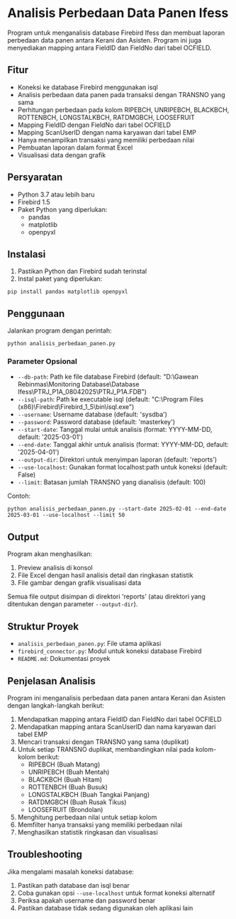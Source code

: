 # Analisis Perbedaan Data Panen Ifess

Program untuk menganalisis database Firebird Ifess dan membuat laporan perbedaan data panen antara Kerani dan Asisten. Program ini juga menyediakan mapping antara FieldID dan FieldNo dari tabel OCFIELD.

## Fitur

- Koneksi ke database Firebird menggunakan isql
- Analisis perbedaan data panen pada transaksi dengan TRANSNO yang sama
- Perhitungan perbedaan pada kolom RIPEBCH, UNRIPEBCH, BLACKBCH, ROTTENBCH, LONGSTALKBCH, RATDMGBCH, LOOSEFRUIT
- Mapping FieldID dengan FieldNo dari tabel OCFIELD
- Mapping ScanUserID dengan nama karyawan dari tabel EMP
- Hanya menampilkan transaksi yang memiliki perbedaan nilai
- Pembuatan laporan dalam format Excel
- Visualisasi data dengan grafik

## Persyaratan

- Python 3.7 atau lebih baru
- Firebird 1.5
- Paket Python yang diperlukan:
  - pandas
  - matplotlib
  - openpyxl

## Instalasi

1. Pastikan Python dan Firebird sudah terinstal
2. Instal paket yang diperlukan:

```
pip install pandas matplotlib openpyxl
```

## Penggunaan

Jalankan program dengan perintah:

```
python analisis_perbedaan_panen.py
```

### Parameter Opsional

- `--db-path`: Path ke file database Firebird (default: "D:\Gawean Rebinmas\Monitoring Database\Database Ifess\PTRJ_P1A_08042025\PTRJ_P1A.FDB")
- `--isql-path`: Path ke executable isql (default: "C:\Program Files (x86)\Firebird\Firebird_1_5\bin\isql.exe")
- `--username`: Username database (default: 'sysdba')
- `--password`: Password database (default: 'masterkey')
- `--start-date`: Tanggal mulai untuk analisis (format: YYYY-MM-DD, default: '2025-03-01')
- `--end-date`: Tanggal akhir untuk analisis (format: YYYY-MM-DD, default: '2025-04-01')
- `--output-dir`: Direktori untuk menyimpan laporan (default: 'reports')
- `--use-localhost`: Gunakan format localhost:path untuk koneksi (default: False)
- `--limit`: Batasan jumlah TRANSNO yang dianalisis (default: 100)

Contoh:

```
python analisis_perbedaan_panen.py --start-date 2025-02-01 --end-date 2025-03-01 --use-localhost --limit 50
```

## Output

Program akan menghasilkan:

1. Preview analisis di konsol
2. File Excel dengan hasil analisis detail dan ringkasan statistik
3. File gambar dengan grafik visualisasi data

Semua file output disimpan di direktori 'reports' (atau direktori yang ditentukan dengan parameter `--output-dir`).

## Struktur Proyek

- `analisis_perbedaan_panen.py`: File utama aplikasi
- `firebird_connector.py`: Modul untuk koneksi database Firebird
- `README.md`: Dokumentasi proyek

## Penjelasan Analisis

Program ini menganalisis perbedaan data panen antara Kerani dan Asisten dengan langkah-langkah berikut:

1. Mendapatkan mapping antara FieldID dan FieldNo dari tabel OCFIELD
2. Mendapatkan mapping antara ScanUserID dan nama karyawan dari tabel EMP
3. Mencari transaksi dengan TRANSNO yang sama (duplikat)
4. Untuk setiap TRANSNO duplikat, membandingkan nilai pada kolom-kolom berikut:
   - RIPEBCH (Buah Matang)
   - UNRIPEBCH (Buah Mentah)
   - BLACKBCH (Buah Hitam)
   - ROTTENBCH (Buah Busuk)
   - LONGSTALKBCH (Buah Tangkai Panjang)
   - RATDMGBCH (Buah Rusak Tikus)
   - LOOSEFRUIT (Brondolan)
5. Menghitung perbedaan nilai untuk setiap kolom
6. Memfilter hanya transaksi yang memiliki perbedaan nilai
7. Menghasilkan statistik ringkasan dan visualisasi

## Troubleshooting

Jika mengalami masalah koneksi database:

1. Pastikan path database dan isql benar
2. Coba gunakan opsi `--use-localhost` untuk format koneksi alternatif
3. Periksa apakah username dan password benar
4. Pastikan database tidak sedang digunakan oleh aplikasi lain
